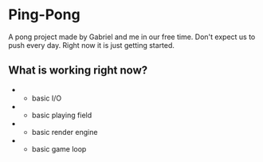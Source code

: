 # Ping-Pong

A pong project made by Gabriel and me in our free time. Don't expect us to push every day. Right now it is just getting started.



## What is working right now?

* - basic I/O
* - basic playing field
* - basic render engine
* - basic game loop
